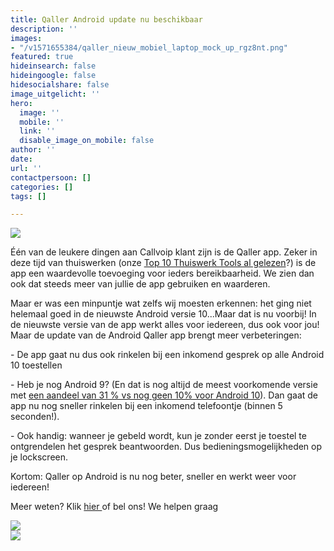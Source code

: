 ```yaml
---
title: Qaller Android update nu beschikbaar
description: ''
images:
- "/v1571655384/qaller_nieuw_mobiel_laptop_mock_up_rgz8nt.png"
featured: true
hideinsearch: false
hideingoogle: false
hidesocialshare: false
image_uitgelicht: ''
hero:
  image: ''
  mobile: ''
  link: ''
  disable_image_on_mobile: false
author: ''
date: 
url: ''
contactpersoon: []
categories: []
tags: []

---
```

![](https://res.cloudinary.com/callvoip/image/upload/v1571655384/qaller_nieuw_mobiel_laptop_mock_up_rgz8nt.png)

Één van de leukere dingen aan Callvoip klant zijn is de Qaller app. Zeker in deze tijd van thuiswerken (onze [Top 10 Thuiswerk Tools al gelezen](https://www.callvoip.nl/nieuws/top-10-thuiswerk-tools-voor-zorgeloos-thuiswerken/)?) is de app een waardevolle toevoeging voor ieders bereikbaarheid. We zien dan ook dat steeds meer van jullie de app gebruiken en waarderen.

Maar er was een minpuntje wat zelfs wij moesten erkennen: het ging niet helemaal goed in de nieuwste Android versie 10...Maar dat is nu voorbij! In de nieuwste versie van de app werkt alles voor iedereen, dus ook voor jou! Maar de update van de Android Qaller app brengt meer verbeteringen:

\- De app gaat nu dus ook rinkelen bij een inkomend gesprek op alle Android 10 toestellen

\- Heb je nog Android 9? (En dat is nog altijd de meest voorkomende versie met [een aandeel van 31 % vs nog geen 10% voor Android 10](https://www.droidapp.nl/nieuws/android-distributiecijfers-april-2020/)). Dan gaat de app nu nog sneller rinkelen bij een inkomend telefoontje (binnen 5 seconden!).

\- Ook handig: wanneer je gebeld wordt, kun je zonder eerst je toestel te ontgrendelen het gesprek beantwoorden. Dus bedieningsmogelijkheden op je lockscreen.

Kortom: Qaller op Android is nu nog beter, sneller en werkt weer voor iedereen!

Meer weten? Klik [hier ](https://www.callvoip.nl/telefonie/qaller/)of bel ons! We helpen graag

<a href="https://play.google.com/store/apps/details?id=com.digifoon.qaller&amp;hl=nl" target="_blank" rel="noopener noreferrer"><img src="https://res.cloudinary.com/callvoip/image/upload/v1571655384/android_ej9obz.png"></a><br>
<a href="https://itunes.apple.com/nl/app/qaller/id1140548146?mt=8" target="_blank" rel="noopener noreferrer"><img src="https://res.cloudinary.com/callvoip/image/upload/v1571655384/apple_dgagyj.png"></a>
